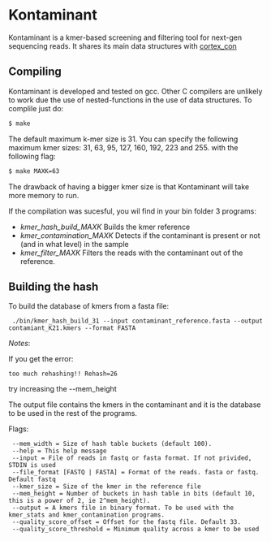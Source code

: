 Kontaminant
===========
Kontaminant is a kmer-based screening and filtering tool for next-gen sequencing reads.
It shares its main data structures with [cortex_con](http://cortexassembler.sourceforge.net)

Compiling 
---------
Kontaminant is developed and tested on gcc. Other C compilers are unlikely to work due the use of nested-functions in the use of data structures. To complile just do:

```sh
$ make
```
The default maximum k-mer size is 31. You can specify the following maximum kmer sizes: 31, 63, 95, 127, 160, 192, 223 and 255. with the following flag:

```sh
$ make MAXK=63
```
The drawback of having a bigger kmer size is that Kontaminant will take more memory to run. 

If the compilation was sucesful, you wil find in your bin folder 3 programs: 
 * *kmer_hash_build_MAXK*  Builds the kmer reference
 * *kmer_contamination_MAXK* Detects if the contaminant is present or not (and in what level) in the sample
 * *kmer_filter_MAXK* Filters the reads with the contaminant out of the reference. 

Building the hash
-----------------
To build the database of kmers from a fasta file:

```
 ./bin/kmer_hash_build_31 --input contaminant_reference.fasta --output contamiant_K21.kmers --format FASTA 
```

*Notes*:

If you get the error:
```
too much rehashing!! Rehash=26
```
try increasing the --mem_height

The output file contains the kmers in the contaminant and it is the database to be used in the rest of the programs. 

Flags:

	 --mem_width = Size of hash table buckets (default 100).
	 --help = This help message
	 --input = File of reads in fastq or fasta format. If not privided, STDIN is used
	 --file_format [FASTQ | FASTA] = Format of the reads. fasta or fastq. Default fastq 
	 --kmer_size = Size of the kmer in the reference file
	 --mem_height = Number of buckets in hash table in bits (default 10, this is a power of 2, ie 2^mem_height).
	 --output = A kmers file in binary format. To be used with the kmer_stats and kmer_contamination programs.
	 --quality_score_offset = Offset for the fastq file. Default 33.
	 --quality_score_threshold = Minimum quality across a kmer to be used



